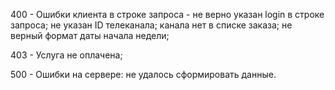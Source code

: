 400 - Ошибки клиента в строке запроса - не верно указан login в строке запроса; не указан ID телеканала; канала нет в списке заказа; не верный формат даты начала недели;

403 - Услуга не оплачена;

500 - Ошибки на сервере: не удалось сформировать данные.
